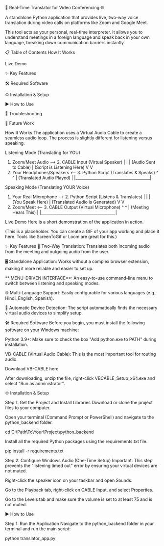 🎤 Real-Time Translator for Video Conferencing 🌐


A standalone Python application that provides live, two-way voice translation during video calls on platforms like Zoom and Google Meet.

This tool acts as your personal, real-time interpreter. It allows you to understand meetings in a foreign language and speak back in your own language, breaking down communication barriers instantly.

📋 Table of Contents
How It Works

Live Demo

✨ Key Features

🛠️ Required Software

⚙️ Installation & Setup

▶️ How to Use

🤔 Troubleshooting

🔮 Future Work

How It Works
The application uses a Virtual Audio Cable to create a seamless audio loop. The process is slightly different for listening versus speaking.

Listening Mode (Translating for YOU)
1. Zoom/Meet Audio           -->   2. CABLE Input (Virtual Speaker)
     |                                      |
     | (Audio Sent to Cable)                | (Script is Listening Here)
     V                                      V
4. Your Headphones/Speakers   <--   3. Python Script (Translates & Speaks)
     ^                                      ^
     | (Translated Audio Played)            |
     |______________________________________|

Speaking Mode (Translating YOUR Voice)
1. Your Real Microphone       -->   2. Python Script (Listens & Translates)
     |                                      |
     | (You Speak Here)                     | (Translated Audio is Generated)
     V                                      V
4. Zoom/Meet                <--   3. CABLE Output (Virtual Microphone)
     ^                                      ^
     | (Meeting Hears This)                 |
     |______________________________________|

Live Demo
Here is a short demonstration of the application in action.

(This is a placeholder. You can create a GIF of your app working and place it here. Tools like ScreenToGif or Loom are great for this.)

✨ Key Features
🎤 Two-Way Translation: Translates both incoming audio from the meeting and outgoing audio from the user.

🖥️ Standalone Application: Works without a complex browser extension, making it more reliable and easier to set up.

** MENU-DRIVEN INTERFACE**: An easy-to-use command-line menu to switch between listening and speaking modes.

🌐 Multi-Language Support: Easily configurable for various languages (e.g., Hindi, English, Spanish).

🤖 Automatic Device Detection: The script automatically finds the necessary virtual audio devices to simplify setup.

🛠️ Required Software
Before you begin, you must install the following software on your Windows machine:

Python 3.9+: Make sure to check the box "Add python.exe to PATH" during installation.

VB-CABLE (Virtual Audio Cable): This is the most important tool for routing audio.

Download VB-CABLE here

After downloading, unzip the file, right-click VBCABLE_Setup_x64.exe and select "Run as administrator".

⚙️ Installation & Setup

Step 1: Get the Project and Install Libraries
Download or clone the project files to your computer.

Open your terminal (Command Prompt or PowerShell) and navigate to the python_backend folder.

cd C:\Path\To\Your\Project\python_backend

Install all the required Python packages using the requirements.txt file.

pip install -r requirements.txt

Step 2: Configure Windows Audio (One-Time Setup)
Important: This step prevents the "listening timed out" error by ensuring your virtual devices are not muted.

Right-click the speaker icon on your taskbar and open Sounds.

Go to the Playback tab, right-click on CABLE Input, and select Properties.

Go to the Levels tab and make sure the volume is set to at least 75 and is not muted.

▶️ How to Use

Step 1: Run the Application
Navigate to the python_backend folder in your terminal and run the main script:

python translator_app.py
